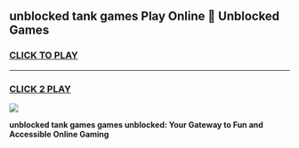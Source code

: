 
## unblocked tank games Play Online 👋 Unblocked Games
<h3>
<a href="https://premium.freeplayer.one?title=unblocked_tank_games&ref=19F">CLICK TO PLAY</a></h3>
<hr>

<h3>
<a href="https://premium.freeplayer.one?title=unblocked_tank_games&ref=19F">CLICK 2 PLAY</a>
  
</h3>

<a href="https://premium.freeplayer.one?title=unblocked_tank_games&ref=19F"><img src="https://clearcache.store/games.png"></a>


**unblocked tank games games unblocked: Your Gateway to Fun and Accessible Online Gaming**
